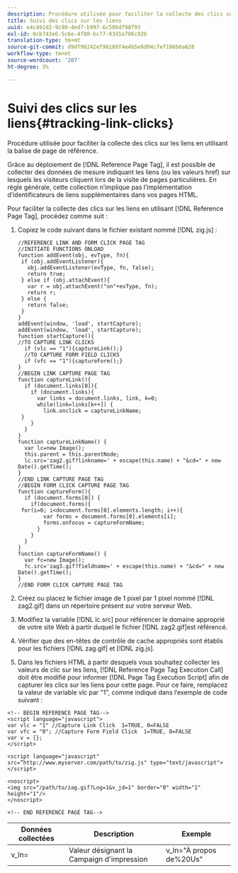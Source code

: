 ```yaml
---
description: Procédure utilisée pour faciliter la collecte des clics sur les liens en utilisant la balise de page de référence.
title: Suivi des clics sur les liens
uuid: e4c492d2-9c90-4ed7-b997-6c50bdf98f93
exl-id: 0cb743e6-5c6e-4f80-bc77-83d1e706c92b
translation-type: tm+mt
source-git-commit: d9df90242ef96188f4e4b5e6d04cfef196b0a628
workflow-type: tm+mt
source-wordcount: '207'
ht-degree: 3%

---
```


# Suivi des clics sur les liens{#tracking-link-clicks}

Procédure utilisée pour faciliter la collecte des clics sur les liens en utilisant la balise de page de référence.

Grâce au déploiement de [!DNL Reference Page Tag], il est possible de collecter des données de mesure indiquant les liens (ou les valeurs href) sur lesquels les visiteurs cliquent lors de la visite de pages particulières. En règle générale, cette collection n’implique pas l’implémentation d’identificateurs de liens supplémentaires dans vos pages HTML.

Pour faciliter la collecte des clics sur les liens en utilisant [!DNL Reference Page Tag], procédez comme suit :

1. Copiez le code suivant dans le fichier existant nommé [!DNL zig.js] :

   ```
   //REFERENCE LINK AND FORM CLICK PAGE TAG 
   //INITIATE FUNCTIONS ONLOAD 
   function addEvent(obj, evType, fn){  
    if (obj.addEventListener){  
      obj.addEventListener(evType, fn, false);  
      return true;  
    } else if (obj.attachEvent){  
      var r = obj.attachEvent("on"+evType, fn);  
      return r;  
    } else {  
      return false;  
    }  
   } 
   addEvent(window, 'load', startCapture); 
   addEvent(window, 'load', startCapture); 
   function startCapture(){ 
   //TO CAPTURE LINK CLICKS 
     if (vlc == "1"){captureLink();} 
     //TO CAPTURE FORM FIELD CLICKS 
     if (vfc == "1"){captureForm();} 
   } 
   //BEGIN LINK CAPTURE PAGE TAG 
   function captureLink(){ 
     if (document.links[0]){ 
       if (document.links){ 
         var links = document.links, link, k=0; 
         while(link=links[k++]) { 
           link.onclick = captureLinkName; 
    } 
       } 
     } 
   } 
   function captureLinkName() { 
     var lc=new Image(); 
     this.parent = this.parentNode; 
     lc.src='zag2.gif?linkname=' + escape(this.name) + "&cd=" + new Date().getTime(); 
   } 
   //END LINK CAPTURE PAGE TAG 
   //BEGIN FORM CLICK CAPTURE PAGE TAG 
   function captureForm(){ 
     if (document.forms[0]) { 
       if(document.forms){ 
    for(i=0; i<document.forms[0].elements.length; i++){ 
           var forms = document.forms[0].elements[i]; 
           forms.onfocus = captureFormName; 
         } 
       } 
     } 
   } 
   function captureFormName() { 
     var fc=new Image(); 
     fc.src='zag3.gif?fieldname=' + escape(this.name) + "&cd=" + new Date().getTime(); 
   } 
   //END FORM CLICK CAPTURE PAGE TAG
   ```

1. Créez ou placez le fichier image de 1 pixel par 1 pixel nommé [!DNL zag2.gif] dans un répertoire présent sur votre serveur Web.
1. Modifiez la variable [!DNL lc.src] pour référencer le domaine approprié de votre site Web à partir duquel le fichier [!DNL zag2.gif]est référencé.

1. Vérifier que des en-têtes de contrôle de cache appropriés sont établis pour les fichiers [!DNL zag.gif] et [!DNL zig.js].

1. Dans les fichiers HTML à partir desquels vous souhaitez collecter les valeurs de clic sur les liens, [!DNL Reference Page Tag Execution Call] doit être modifié pour informer [!DNL Page Tag Execution Script] afin de capturer les clics sur les liens pour cette page. Pour ce faire, remplacez la valeur de variable vlc par &quot;1&quot;, comme indiqué dans l’exemple de code suivant :

```
<!-- BEGIN REFERENCE PAGE TAG--> 
<script language="javascript"> 
var vlc = "1" //Capture Link Click  1=TRUE, 0=FALSE 
var vfc = "0"; //Capture Form Field Click  1=TRUE, 0=FALSE 
var v = {}; 
</script> 
 
<script language="javascript" src=”http://www.myserver.com/path/to/zig.js" type="text/javascript"></script> 
 
<noscript> 
<img src="/path/to/zag.gif?Log=1&v_jd=1" border="0" width="1" height="1"/> 
</noscript> 
 
<!-- END REFERENCE PAGE TAG-->
```

| Données collectées | Description | Exemple |
|---|---|---|
| v_ln= | Valeur désignant la Campaign d&#39;impression | v_ln=&quot;À propos de%20Us&quot; |

